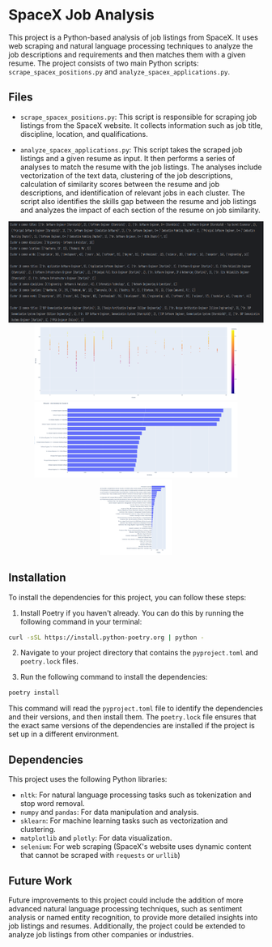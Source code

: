 # SpaceX Job Analysis

This project is a Python-based analysis of job listings from SpaceX. It uses web scraping and natural language
processing techniques to analyze the job descriptions and requirements and then matches them with a given resume. The
project consists of two main Python scripts: `scrape_spacex_positions.py` and `analyze_spacex_applications.py`.

## Files

- `scrape_spacex_positions.py`: This script is responsible for scraping job listings from the SpaceX website. It
  collects information such as job title, discipline, location, and qualifications.

- `analyze_spacex_applications.py`: This script takes the scraped job listings and a given resume as input. It then
  performs a series of analyses to match the resume with the job listings. The analyses include vectorization of the
  text data, clustering of the job descriptions, calculation of similarity scores between the resume and job
  descriptions, and identification of relevant jobs in each cluster. The script also identifies the skills gap between
  the resume and job listings and analyzes the impact of each section of the resume on job similarity.

<p align="center">
    <img src="https://github.com/Bucanero06/SpaceX_Job_Analysis/blob/master/static/Screenshot%20from%202023-12-08%2015-59-14.png" height="200" />
    <img src="https://github.com/Bucanero06/SpaceX_Job_Analysis/blob/master/static/Screenshot%20from%202023-12-08%2015-50-30.png" height="150" />
    <img src="https://github.com/Bucanero06/SpaceX_Job_Analysis/blob/master/static/Screenshot%20from%202023-12-08%2015-50-38.png" height="150" />
    <img src="https://github.com/Bucanero06/SpaceX_Job_Analysis/blob/master/static/Screenshot%20from%202023-12-08%2015-51-00.png" height="150" />
</p>
  
  
  ## Installation

To install the dependencies for this project, you can follow these steps:

1. Install Poetry if you haven't already. You can do this by running the following command in your terminal:

```bash
curl -sSL https://install.python-poetry.org | python -
```

2. Navigate to your project directory that contains the `pyproject.toml` and `poetry.lock` files.

3. Run the following command to install the dependencies:

```bash
poetry install
```

This command will read the `pyproject.toml` file to identify the dependencies and their versions, and then install them. The `poetry.lock` file ensures that the exact same versions of the dependencies are installed if the project is set up in a different environment.

## Dependencies

This project uses the following Python libraries:

- `nltk`: For natural language processing tasks such as tokenization and stop word removal.
- `numpy` and `pandas`: For data manipulation and analysis.
- `sklearn`: For machine learning tasks such as vectorization and clustering.
- `matplotlib` and `plotly`: For data visualization.
- `selenium`: For web scraping (SpaceX's website uses dynamic content that cannot be scraped with `requests`
  or `urllib`)

## Future Work

Future improvements to this project could include the addition of more advanced natural language processing techniques,
such as sentiment analysis or named entity recognition, to provide more detailed insights into job listings and
resumes. Additionally, the project could be extended to analyze job listings from other companies or industries.
